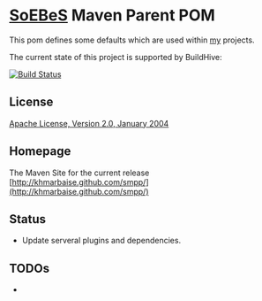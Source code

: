 [SoEBeS](http://www.soebes.de) Maven Parent POM
=======================

This pom defines some defaults which are used within [my](http://www.soebes.com) projects.

The current state of this project is supported by BuildHive:

[![Build Status](https://buildhive.cloudbees.com/job/khmarbaise/job/smpp/badge/icon)](https://buildhive.cloudbees.com/job/khmarbaise/job/smpp/)

License
-------
[Apache License, Version 2.0, January 2004](http://www.apache.org/licenses/)

Homepage
--------

The Maven Site for the current release [http://khmarbaise.github.com/smpp/](http://khmarbaise.github.com/smpp/)

Status
------
- Update serveral plugins and dependencies.

TODOs
-----
- 

